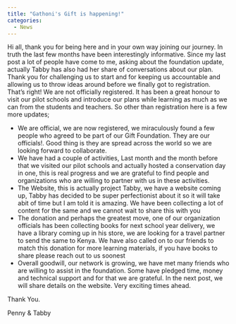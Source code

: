 ```yaml
---
title: "Gathoni's Gift is happening!"
categories:
  - News
---
```


Hi all, thank you for being here and in your own way joining our journey. In truth the last few months have been interestingly informative. Since my last post a lot of people have come to me, asking about the foundation update, actually Tabby has also had her share of conversations about our plan. Thank you for challenging us to start and for keeping us accountable and allowing us to throw ideas around before we finally got to registration. That’s right! We are not officially registered. It has been a great honour to visit our pilot schools and introduce our plans while learning as much as we can from the students and teachers. So other than registration here is a few more updates;

* We are official, we are now registered, we miraculously found a few people who agreed to be part of our Gift Foundation. They are our officials!. Good thing is they are spread across the world so we are looking forward to collaborate.
* We have had a couple of activities, Last month and the month before that we visited our pilot schools and actually hosted a conservation day in one, this is real progress and we are grateful to find people and organizations who are willing to partner with us in these activities.
* The Website, this is actually project Tabby, we have a website coming up, Tabby has decided to be super perfectionist about it so it will take abit of time but I am told it is amazing. We have been collecting a lot of content for the same and we cannot wait to share this with you
* The donation and perhaps the greatest move, one of our organization officials has been collecting books for next school year delivery, we have a library coming up in his store, we are looking for a travel partner to send the same to Kenya. We have also called on to our friends to match this donation for more learning materials, if you have books to share please reach out to us soonest
* Overall goodwill, our network is growing, we have met many friends who are willing to assist in the foundation. Some have pledged time, money and technical support and for that we are grateful.
In the next post, we will share details on the website. Very exciting times ahead.

Thank You.

Penny & Tabby